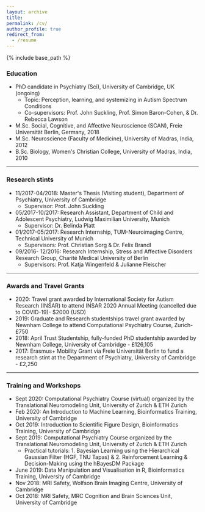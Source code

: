 ```yaml
---
layout: archive
title: 
permalink: /cv/
author_profile: true
redirect_from:
  - /resume
---
```


{% include base_path %}

### Education

* PhD candidate in Psychiatry (Sci), University of Cambridge, UK (ongoing)
  * Topic: Perception, learning, and systemizing in Autism Spectrum Conditions
  * Co-supervisors: Prof. John Suckling, Prof. Simon Baron-Cohen, & Dr. Rebecca Lawson
* M.Sc. Social, Cognitive, and Affective Neuroscience (SCAN), Freie Universität Berlin, Germany, 2018
* M.Sc. Neuroscience (Faculty of Medicine), University of Madras, India, 2012
* B.Sc. Biology, Women's Christian College, University of Madras, India, 2010


***

### Research stints

* 11/2017-04/2018: Master's Thesis (Visiting student), Department of Psychiatry,  University of Cambridge 
    * Supervisor: Prof. John Suckling
* 05/2017-10/2017: Research Assistant, Department of Child and Adolescent Psychiatry, Ludwig Maximilian University, Munich
    * Supervisor: Dr. Belinda Platt
* 01/2017-05/2017: Research Internship, TUM-Neuroimaging Centre, Technical University of Munich
    * Supervisors: Prof. Christian Sorg & Dr. Felix Brandl
* 09/2016- 12/2016: Research Internship, Stress and Affective Disorders Research Group, Charité Medical University of Berlin
    * Supervisors: Prof. Katja Wingenfeld & Julianne Fleischer

***

### Awards and Travel Grants

* 2020: Travel grant awarded by International Society for Autism Research (INSAR) to attend INSAR 2020 Annual Meeting (cancelled due to COVID-19)- $2000 (USD)
* 2019: Graduate and Research studentships travel grant awarded by Newnham College to attend Computational Psychiatry Course, Zurich- £750
* 2018: April Trust Studentship, fully-funded PhD studentship awarded by Newnham College, University of Cambridge - £126,105
* 2017: Erasmus+ Mobility Grant via Freie Universität Berlin to fund a research stint at the Department of Psychiatry, University of Cambridge - £2,250


***

### Training and Workshops

* Sept 2020: Computational Psychiatry Course (virtual) organized by the Translational Neuromodeling Unit, University of Zurich & ETH Zurich
* Feb 2020: An Introduction to Machine Learning, Bioinformatics Training, University of Cambridge
* Oct 2019: Introduction to Scientific Figure Design, Bioinformatics Training, University of Cambridge
* Sept 2019: Computational Psychiatry Course organized by the Translational Neuromodeling Unit, University of Zurich & ETH Zurich
  * Practical tutorials: 1. Bayesian Learning using the Hierarchical Gaussian Filter (HGF, TNU Tapas) & 2. Reinforcement Learning & Decision-Making using the hBayesDM Package
* June 2019: Data Manipulation and Visualisation in R, Bioinformatics Training, University of Cambridge
* Nov 2018: MRI Safety, Wolfson Brain Imaging Centre, University of Cambridge
* Oct 2018: MRI Safety, MRC Cognition and Brain Sciences Unit, University of Cambridge

